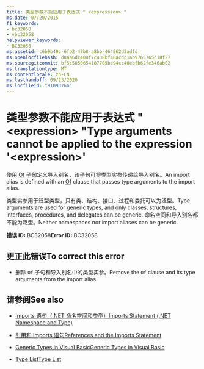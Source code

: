 ```yaml
---
title: 类型参数不能应用于表达式 " <expression> "
ms.date: 07/20/2015
f1_keywords:
- bc32058
- vbc32058
helpviewer_keywords:
- BC32058
ms.assetid: c6b9b49c-6fb2-47b8-a8bb-464562d3adfd
ms.openlocfilehash: d8aa6dc408f7c438bf48acdc1ab9765765c18f27
ms.sourcegitcommit: bf5c5850654187705bc94cc40ebfb62fe346ab02
ms.translationtype: MT
ms.contentlocale: zh-CN
ms.lasthandoff: 09/23/2020
ms.locfileid: "91093766"
---
```

# <a name="type-arguments-cannot-be-applied-to-the-expression-expression"></a><span data-ttu-id="1d3e9-102">类型参数不能应用于表达式 " \<expression> "</span><span class="sxs-lookup"><span data-stu-id="1d3e9-102">Type arguments cannot be applied to the expression '\<expression>'</span></span>

<span data-ttu-id="1d3e9-103">使用 [Of](../language-reference/statements/of-clause.md) 子句定义导入别名，该子句可将类型实参传递给导入别名。</span><span class="sxs-lookup"><span data-stu-id="1d3e9-103">An import alias is defined with an [Of](../language-reference/statements/of-clause.md) clause that passes type arguments to the import alias.</span></span>  
  
 <span data-ttu-id="1d3e9-104">类型实参用于泛型类型，只有类、结构、接口、过程和委托可以为泛型。</span><span class="sxs-lookup"><span data-stu-id="1d3e9-104">Type arguments are used for generic types, and only classes, structures, interfaces, procedures, and delegates can be generic.</span></span> <span data-ttu-id="1d3e9-105">命名空间和导入别名都不能为泛型。</span><span class="sxs-lookup"><span data-stu-id="1d3e9-105">Neither namespaces nor import aliases can be generic.</span></span>  
  
 <span data-ttu-id="1d3e9-106">**错误 ID:** BC32058</span><span class="sxs-lookup"><span data-stu-id="1d3e9-106">**Error ID:** BC32058</span></span>  
  
## <a name="to-correct-this-error"></a><span data-ttu-id="1d3e9-107">更正此错误</span><span class="sxs-lookup"><span data-stu-id="1d3e9-107">To correct this error</span></span>  
  
- <span data-ttu-id="1d3e9-108">删除 `Of` 子句和导入别名中的类型实参。</span><span class="sxs-lookup"><span data-stu-id="1d3e9-108">Remove the `Of` clause and its type arguments from the import alias.</span></span>  
  
## <a name="see-also"></a><span data-ttu-id="1d3e9-109">请参阅</span><span class="sxs-lookup"><span data-stu-id="1d3e9-109">See also</span></span>

- [<span data-ttu-id="1d3e9-110">Imports 语句（.NET 命名空间和类型）</span><span class="sxs-lookup"><span data-stu-id="1d3e9-110">Imports Statement (.NET Namespace and Type)</span></span>](../language-reference/statements/imports-statement-net-namespace-and-type.md)
- [<span data-ttu-id="1d3e9-111">引用和 Imports 语句</span><span class="sxs-lookup"><span data-stu-id="1d3e9-111">References and the Imports Statement</span></span>](../programming-guide/program-structure/references-and-the-imports-statement.md)

- [<span data-ttu-id="1d3e9-112">Generic Types in Visual Basic</span><span class="sxs-lookup"><span data-stu-id="1d3e9-112">Generic Types in Visual Basic</span></span>](../programming-guide/language-features/data-types/generic-types.md)
- [<span data-ttu-id="1d3e9-113">Type List</span><span class="sxs-lookup"><span data-stu-id="1d3e9-113">Type List</span></span>](../language-reference/statements/type-list.md)
